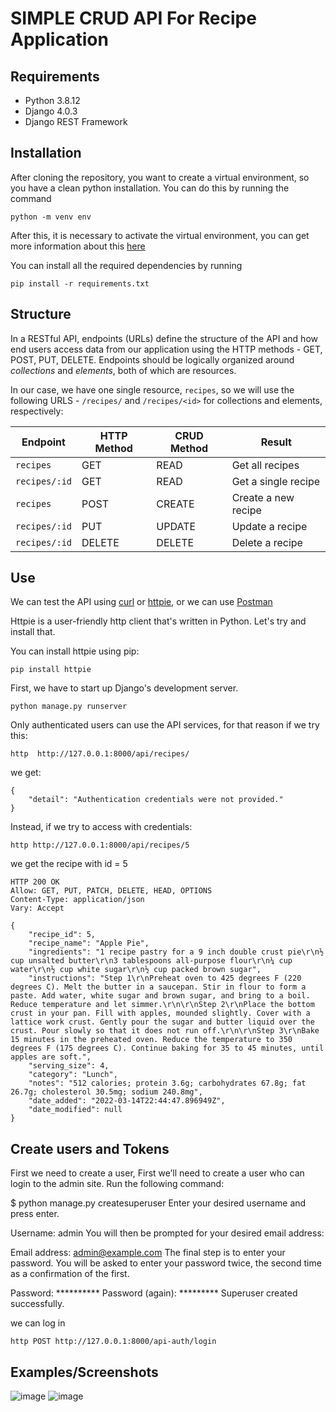 # SIMPLE CRUD API For Recipe Application

## Requirements
- Python 3.8.12
- Django 4.0.3
- Django REST Framework

## Installation
After cloning the repository, you want to create a virtual environment, so you have a clean python installation.
You can do this by running the command
```
python -m venv env
```

After this, it is necessary to activate the virtual environment, you can get more information about this [here](https://docs.python.org/3/tutorial/venv.html)

You can install all the required dependencies by running
```
pip install -r requirements.txt
```

## Structure
In a RESTful API, endpoints (URLs) define the structure of the API and how end users access data from our application using the HTTP methods - GET, POST, PUT, DELETE. Endpoints should be logically organized around _collections_ and _elements_, both of which are resources.

In our case, we have one single resource, `recipes`, so we will use the following URLS - `/recipes/` and `/recipes/<id>` for collections and elements, respectively:

Endpoint |HTTP Method | CRUD Method | Result
-- | -- |-- |--
`recipes` | GET | READ | Get all recipes
`recipes/:id` | GET | READ | Get a single recipe
`recipes`| POST | CREATE | Create a new recipe
`recipes/:id` | PUT | UPDATE | Update a recipe
`recipes/:id` | DELETE | DELETE | Delete a recipe

## Use
We can test the API using [curl](https://curl.haxx.se/) or [httpie](https://github.com/jakubroztocil/httpie#installation), or we can use [Postman](https://www.postman.com/)

Httpie is a user-friendly http client that's written in Python. Let's try and install that.

You can install httpie using pip:
```
pip install httpie
```

First, we have to start up Django's development server.
```
python manage.py runserver
```
Only authenticated users can use the API services, for that reason if we try this:
```
http  http://127.0.0.1:8000/api/recipes/
```
we get:
```
{
    "detail": "Authentication credentials were not provided."
}
```
Instead, if we try to access with credentials:
```
http http://127.0.0.1:8000/api/recipes/5 
```
we get the recipe with id = 5
```
HTTP 200 OK
Allow: GET, PUT, PATCH, DELETE, HEAD, OPTIONS
Content-Type: application/json
Vary: Accept

{
    "recipe_id": 5,
    "recipe_name": "Apple Pie",
    "ingredients": "1 recipe pastry for a 9 inch double crust pie\r\n½ cup unsalted butter\r\n3 tablespoons all-purpose flour\r\n¼ cup water\r\n½ cup white sugar\r\n½ cup packed brown sugar",
    "instructions": "Step 1\r\nPreheat oven to 425 degrees F (220 degrees C). Melt the butter in a saucepan. Stir in flour to form a paste. Add water, white sugar and brown sugar, and bring to a boil. Reduce temperature and let simmer.\r\n\r\nStep 2\r\nPlace the bottom crust in your pan. Fill with apples, mounded slightly. Cover with a lattice work crust. Gently pour the sugar and butter liquid over the crust. Pour slowly so that it does not run off.\r\n\r\nStep 3\r\nBake 15 minutes in the preheated oven. Reduce the temperature to 350 degrees F (175 degrees C). Continue baking for 35 to 45 minutes, until apples are soft.",
    "serving_size": 4,
    "category": "Lunch",
    "notes": "512 calories; protein 3.6g; carbohydrates 67.8g; fat 26.7g; cholesterol 30.5mg; sodium 240.8mg",
    "date_added": "2022-03-14T22:44:47.896949Z",
    "date_modified": null
}
```

## Create users and Tokens

First we need to create a user, 
First we’ll need to create a user who can login to the admin site. Run the following command:

$ python manage.py createsuperuser
Enter your desired username and press enter.

Username: admin
You will then be prompted for your desired email address:

Email address: admin@example.com
The final step is to enter your password. You will be asked to enter your password twice, the second time as a confirmation of the first.

Password: **********
Password (again): *********
Superuser created successfully.

 we can log in
```
http POST http://127.0.0.1:8000/api-auth/login
```
## Examples/Screenshots

![image](https://user-images.githubusercontent.com/47580465/158274869-54eebb46-17e6-45ed-93e4-400dcf0c099d.png)
![image](https://user-images.githubusercontent.com/47580465/158274955-f5aa6112-8e40-4c2b-a9cb-9df2085aa4f7.png)



